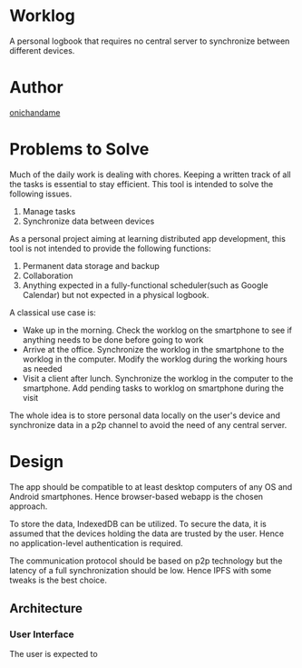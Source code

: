 # Worklog

A personal logbook that requires no central server to synchronize between different devices.

# Author

[onichandame](https://onichandame.com)

# Problems to Solve

Much of the daily work is dealing with chores. Keeping a written track of all the tasks is essential to stay efficient. This tool is intended to solve the following issues.

1. Manage tasks
2. Synchronize data between devices

As a personal project aiming at learning distributed app development, this tool is not intended to provide the following functions:

1. Permanent data storage and backup
2. Collaboration
3. Anything expected in a fully-functional scheduler(such as Google Calendar) but not expected in a physical logbook.

A classical use case is:

- Wake up in the morning. Check the worklog on the smartphone to see if anything needs to be done before going to work
- Arrive at the office. Synchronize the worklog in the smartphone to the worklog in the computer. Modify the worklog during the working hours as needed
- Visit a client after lunch. Synchronize the worklog in the computer to the smartphone. Add pending tasks to worklog on smartphone during the visit

The whole idea is to store personal data locally on the user's device and synchronize data in a p2p channel to avoid the need of any central server.

# Design

The app should be compatible to at least desktop computers of any OS and Android smartphones. Hence browser-based webapp is the chosen approach.

To store the data, IndexedDB can be utilized. To secure the data, it is assumed that the devices holding the data are trusted by the user. Hence no application-level authentication is required.

The communication protocol should be based on p2p technology but the latency of a full synchronization should be low. Hence IPFS with some tweaks is the best choice.

## Architecture

### User Interface

The user is expected to
